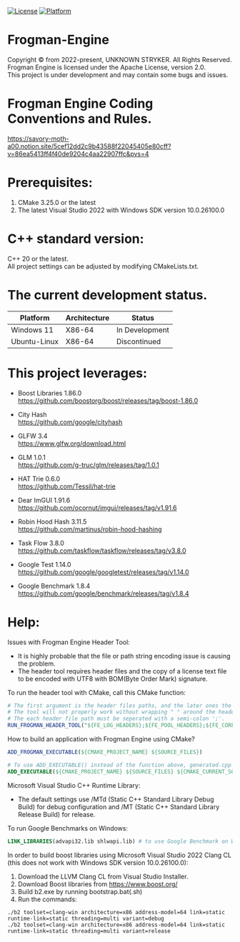[![License](https://img.shields.io/badge/License-apache-red.svg)](LICENSE)
[![Platform](https://img.shields.io/badge/Platform-x86_64-white.svg)](PLATFORM)

# Frogman-Engine
Copyright © from 2022-present, UNKNOWN STRYKER. All Rights Reserved.  
Frogman Engine is licensed under the Apache License, version 2.0.  
This project is under development and may contain some bugs and issues.

# Frogman Engine Coding Conventions and Rules.
https://savory-moth-a00.notion.site/5cef12dd2c9b43588f22045405e80cff?v=86ea5413ff4f40de9204c4aa22907ffc&pvs=4

# Prerequisites: 
1. CMake 3.25.0 or the latest  
2. The latest Visual Studio 2022 with Windows SDK version 10.0.26100.0 

# C++ standard version: 
C++ 20 or the latest.  
All project settings can be adjusted by modifying CMakeLists.txt.

# The current development status.
| Platform     | Architecture  | Status           |
|--------------|---------------|------------------|
| Windows 11   | X86-64        | In Development   |
| Ubuntu-Linux | X86-64        | Discontinued     |

# This project leverages:

- Boost Libraries 1.86.0  
https://github.com/boostorg/boost/releases/tag/boost-1.86.0  

- City Hash  
https://github.com/google/cityhash  

- GLFW 3.4  
https://www.glfw.org/download.html  

- GLM 1.0.1  
https://github.com/g-truc/glm/releases/tag/1.0.1  

- HAT Trie 0.6.0  
https://github.com/Tessil/hat-trie  

- Dear ImGUI 1.91.6  
https://github.com/ocornut/imgui/releases/tag/v1.91.6  

- Robin Hood Hash 3.11.5  
https://github.com/martinus/robin-hood-hashing  

- Task Flow 3.8.0  
https://github.com/taskflow/taskflow/releases/tag/v3.8.0  

- Google Test 1.14.0  
https://github.com/google/googletest/releases/tag/v1.14.0  

- Google Benchmark 1.8.4  
https://github.com/google/benchmark/releases/tag/v1.8.4  

# Help:
Issues with Frogman Engine Header Tool:  
- It is highly probable that the file or path string encoding issue is causing the problem.  
- The header tool requires header files and the copy of a license text file to be encoded with UTF8 with BOM(Byte Order Mark) signature.  

To run the header tool with CMake, call this CMake function:
```CMake
# The first argument is the header files paths, and the later ones the options to the tool. 
# The tool will not properly work without wrapping " " around the header files paths argument.  
# The each header file path must be seperated with a semi-colon ';'.  
RUN_FROGMAN_HEADER_TOOL("${FE_LOG_HEADERS};${FE_POOL_HEADERS};${FE_CORE_HEADERS};${FE_MISC_HEADERS}" -max-concurrency=8 -path-to-copyright-notice=${FE_CORE_CMAKE_CURRENT_LIST_DIR}/../../LICENSE.txt -fno-reflection-helper)  
```

How to build an application with Frogman Engine using CMake?
```CMake
ADD_FROGMAN_EXECUTABLE(${CMAKE_PROJECT_NAME} ${SOURCE_FILES})

# To use ADD_EXECUTABLE() instead of the function above, generated.cpp has to be added to the source files list.
ADD_EXECUTABLE(${CMAKE_PROJECT_NAME} ${SOURCE_FILES} ${CMAKE_CURRENT_SOURCE_DIR}/generated.cpp)
```

Microsoft Visual Studio C++ Runtime Library:
- The default settings use /MTd (Static C++ Standard Library Debug Build) for debug configuration and /MT (Static C++ Standard Library Release Build) for release.  

To run Google Benchmarks on Windows:
```CMake
LINK_LIBRARIES(advapi32.lib shlwapi.lib) # to use Google Benchmark on Windows.  
```

In order to build boost libraries using Microsoft Visual Studio 2022 Clang CL (this does not work with Windows SDK version 10.0.26100.0):
1. Download the LLVM Clang CL from Visual Studio Installer.  
2. Download Boost libraries from https://www.boost.org/  
3. Build b2.exe by running bootstrap.bat(.sh)  
4. Run the commands:  
```commands
./b2 toolset=clang-win architecture=x86 address-model=64 link=static runtime-link=static threading=multi variant=debug  
./b2 toolset=clang-win architecture=x86 address-model=64 link=static runtime-link=static threading=multi variant=release  
```